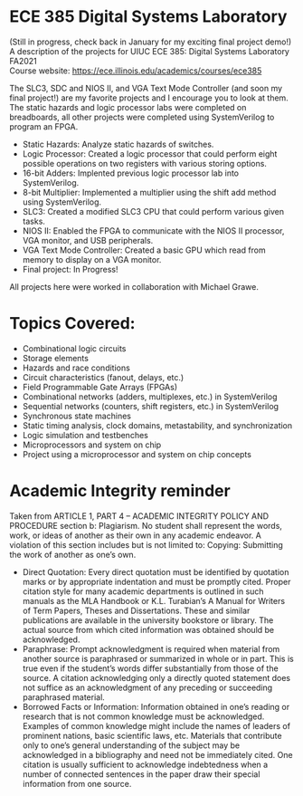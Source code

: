 # ECE 385 Digital Systems Laboratory

(Still in progress, check back in January for my exciting final project demo!)    
A description of the projects for UIUC ECE 385: Digital Systems Laboratory FA2021    
Course website: https://ece.illinois.edu/academics/courses/ece385  

The SLC3, SDC and NIOS II, and VGA Text Mode Controller (and soon my final project!) are my favorite projects and I encourage you to look at them. 
The static hazards and logic processor labs were completed on breadboards, all other projects were completed using SystemVerilog to program an FPGA.
- Static Hazards: Analyze static hazards of switches.
- Logic Processor: Created a logic processor that could perform eight possible operations on two registers with various storing options.
- 16-bit Adders: Implented previous logic processor lab into SystemVerilog.
- 8-bit Multiplier: Implemented a multiplier using the shift add method using SystemVerilog.
- SLC3: Created a modified SLC3 CPU that could perform various given tasks.
- NIOS II: Enabled the FPGA to communicate with the NIOS II processor, VGA monitor, and USB peripherals.
- VGA Text Mode Controller: Created a basic GPU which read from memory to display on a VGA monitor. 
- Final project: In Progress!  

All projects here were worked in collaboration with Michael Grawe.  
    

# Topics Covered:
- Combinational logic circuits
- Storage elements
- Hazards and race conditions
- Circuit characteristics (fanout, delays, etc.)
- Field Programmable Gate Arrays (FPGAs)
- Combinational networks (adders, multiplexes, etc.) in SystemVerilog
- Sequential networks (counters, shift registers, etc.) in SystemVerilog
- Synchronous state machines
- Static timing analysis, clock domains, metastability, and synchronization
- Logic simulation and testbenches
- Microprocessors and system on chip
- Project using a microprocessor and system on chip concepts

#  Academic Integrity reminder
Taken from ARTICLE 1, PART 4 – ACADEMIC INTEGRITY POLICY AND PROCEDURE section b:
Plagiarism. No student shall represent the words, work, or ideas of another as their own in any academic endeavor. A violation of this section includes but is not limited to:
Copying: Submitting the work of another as one’s own.
- Direct Quotation: Every direct quotation must be identified by quotation marks or by appropriate indentation and must be promptly cited. Proper citation style for many academic departments is outlined in such manuals as the MLA Handbook or K.L. Turabian’s A Manual for Writers of Term Papers, Theses and Dissertations. These and similar publications are available in the university bookstore or library. The actual source from which cited information was obtained should be acknowledged.
- Paraphrase: Prompt acknowledgment is required when material from another source is paraphrased or summarized in whole or in part. This is true even if the student’s words differ substantially from those of the source. A citation acknowledging only a directly quoted statement does not suffice as an acknowledgment of any preceding or succeeding paraphrased material.
- Borrowed Facts or Information: Information obtained in one’s reading or research that is not common knowledge must be acknowledged. Examples of common knowledge might include the names of leaders of prominent nations, basic scientific laws, etc. Materials that contribute only to one’s general understanding of the subject may be acknowledged in a bibliography and need not be immediately cited. One citation is usually sufficient to acknowledge indebtedness when a number of connected sentences in the paper draw their special information from one source.
